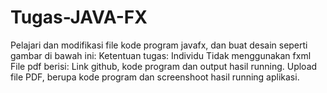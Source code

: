 # Tugas-JAVA-FX
Pelajari dan modifikasi file kode program javafx, dan buat desain seperti gambar di bawah ini:  Ketentuan tugas:  Individu Tidak menggunakan fxml File pdf berisi: Link github, kode program dan output hasil running. Upload file PDF, berupa kode program dan screenshoot hasil running aplikasi. 
